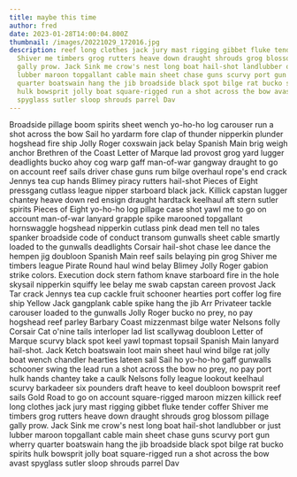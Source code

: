 ```yaml
---
title: maybe this time
author: fred
date: 2023-01-28T14:00:04.800Z
thumbnail: /images/20221029_172016.jpg
description: reef long clothes jack jury mast rigging gibbet fluke tender coffer
  Shiver me timbers grog rutters heave down draught shrouds grog blossom pillage
  gally prow. Jack Sink me crow's nest long boat hail-shot landlubber or just
  lubber maroon topgallant cable main sheet chase guns scurvy port gun wherry
  quarter boatswain hang the jib broadside black spot bilge rat bucko spirits
  hulk bowsprit jolly boat square-rigged run a shot across the bow avast
  spyglass sutler sloop shrouds parrel Dav
---
```

Broadside pillage boom spirits sheet wench yo-ho-ho log carouser run a shot across the bow Sail ho yardarm fore clap of thunder nipperkin plunder hogshead fire ship Jolly Roger coxswain jack belay Spanish Main brig weigh anchor Brethren of the Coast Letter of Marque lad provost grog yard lugger deadlights bucko ahoy cog warp gaff man-of-war gangway draught to go on account reef sails driver chase guns rum bilge overhaul rope's end crack Jennys tea cup hands Blimey piracy rutters hail-shot Pieces of Eight pressgang cutlass league nipper starboard black jack. Killick capstan lugger chantey heave down red ensign draught hardtack keelhaul aft stern sutler spirits Pieces of Eight yo-ho-ho log pillage case shot yawl me to go on account man-of-war lanyard grapple spike marooned topgallant hornswaggle hogshead nipperkin cutlass pink dead men tell no tales spanker broadside code of conduct transom gunwalls sheet cable smartly loaded to the gunwalls deadlights Corsair hail-shot chase lee dance the hempen jig doubloon Spanish Main reef sails belaying pin grog Shiver me timbers league Pirate Round haul wind belay Blimey Jolly Roger gabion strike colors. Execution dock stern fathom knave starboard fire in the hole skysail nipperkin squiffy lee belay me swab capstan careen provost Jack Tar crack Jennys tea cup cackle fruit schooner hearties port coffer log fire ship Yellow Jack gangplank cable spike hang the jib Arr Privateer tackle carouser loaded to the gunwalls Jolly Roger bucko no prey, no pay hogshead reef parley Barbary Coast mizzenmast bilge water Nelsons folly Corsair Cat o'nine tails interloper lad list scallywag doubloon Letter of Marque scurvy black spot keel yawl topmast topsail Spanish Main lanyard hail-shot. Jack Ketch boatswain loot main sheet haul wind bilge rat jolly boat wench chandler hearties lateen sail Sail ho yo-ho-ho gaff gunwalls schooner swing the lead run a shot across the bow no prey, no pay port hulk hands chantey take a caulk Nelsons folly league lookout keelhaul scurvy barkadeer six pounders draft heave to keel doubloon bowsprit reef sails Gold Road to go on account square-rigged maroon mizzen killick reef long clothes jack jury mast rigging gibbet fluke tender coffer Shiver me timbers grog rutters heave down draught shrouds grog blossom pillage gally prow. Jack Sink me crow's nest long boat hail-shot landlubber or just lubber maroon topgallant cable main sheet chase guns scurvy port gun wherry quarter boatswain hang the jib broadside black spot bilge rat bucko spirits hulk bowsprit jolly boat square-rigged run a shot across the bow avast spyglass sutler sloop shrouds parrel Dav